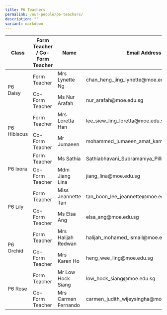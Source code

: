 ```yaml
---
title: P6 Teachers
permalink: /our-people/p6-teachers/
description: ""
variant: markdown
---
```

<table>
<thead>
  <tr>
    <th>Class</th>
    <th>Form Teacher / Co-Form Teacher</th>
    <th>Name</th>
    <th>Email Address</th>
  </tr>
</thead>
<tbody>
  <tr>
    <td rowspan="2">P6 Daisy</td>
    <td>Form Teacher</td>
    <td>Mrs Lynette Ng</td>
    <td>chan_heng_jing_lynette@moe.edu.sg</td>
  </tr>
  <tr>
    <td>Co-Form Teacher</td>
    <td>Ms Nur Arafah</td>
    <td>nur_arafah@moe.edu.sg</td>
  </tr>
  <tr>
    <td rowspan="2">P6 Hibiscus      </td>
    <td>Form Teacher</td>
    <td>Mrs Loretta Han</td>
    <td>lee_siew_ling_loretta@moe.edu.sg</td>
  </tr>
  <tr>
    <td>Co-Form Teacher</td>
    <td>Mr Jumaeen</td>
    <td>mohammed_jumaeen_amat_kamsin@moe.edu.sg</td>
  </tr>
  <tr>
    <td rowspan="2">P6 Ixora</td>
    <td>Form Teacher</td>
    <td>Ms Sathia </td>
    <td>Sathiabhavani_Subramaniya_Pilli@moe.edu.sg</td>
  </tr>
  <tr>
    <td>Co-Form Teacher</td>
    <td>Mdm Jiang Lina</td>
    <td>jiang_lina@moe.edu.sg</td>
  </tr>
  <tr>
    <td rowspan="2">P6 Lily</td>
    <td>Form Teacher</td>
    <td>Miss Jeannette Tan</td>
    <td>tan_boon_lee_jeannette@moe.edu.sg</td>
  </tr>
  <tr>
    <td>Co-Form Teacher</td>
    <td>Ms Elsa Ang</td>
    <td>elsa_ang@moe.edu.sg</td>
  </tr>
  <tr>
    <td rowspan="2">P6 Orchid</td>
    <td>Form Teacher</td>
    <td>Mrs Halijah Redwan</td>
    <td>halijah_mohamed_ismail@moe.edu.sg</td>
  </tr>
  <tr>
    <td>Co-Form Teacher</td>
    <td>Mrs Karen Ho</td>
    <td>heng_wee_ling@moe.edu.sg</td>
  </tr>
  <tr>
    <td rowspan="2">P6 Rose</td>
    <td>Form Teacher</td>
    <td>Mr Low Hock Siang</td>
    <td>low_hock_siang@moe.edu.sg</td>
  </tr>
  <tr>
    <td>Co-Form Teacher</td>
    <td>Mrs Carmen Fernando</td>
    <td>carmen_judith_wijeysingha@moe.edu.sg</td>
  </tr>
</tbody>
</table>